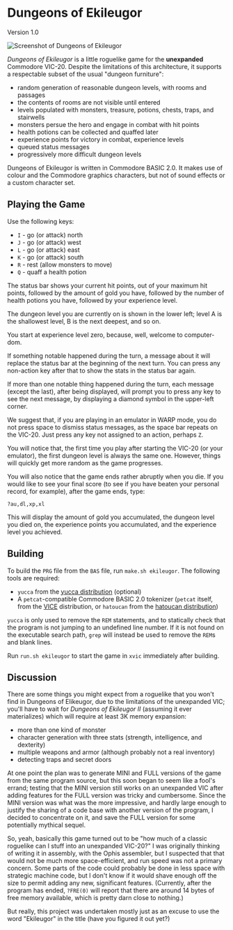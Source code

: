 Dungeons of Ekileugor
=====================

Version 1.0

![Screenshot of Dungeons of Ekileugor](https://raw.github.com/catseye/Dungeons-of-Ekileugor/master/images/dungeons-of-ekileugor.png)

_Dungeons of Ekileugor_ is a little roguelike game for the **unexpanded**
Commodore VIC-20.  Despite the limitations of this architecture, it supports
a respectable subset of the usual "dungeon furniture":

*   random generation of reasonable dungeon levels, with rooms and passages
*   the contents of rooms are not visible until entered
*   levels populated with monsters, treasure, potions, chests, traps, and
    stairwells
*   monsters persue the hero and engage in combat with hit points
*   health potions can be collected and quaffed later
*   experience points for victory in combat, experience levels
*   queued status messages
*   progressively more difficult dungeon levels

Dungeons of Ekileugor is written in Commodore BASIC 2.0.  It makes use of
colour and the Commodore graphics characters, but not of sound effects or a
custom character set.

Playing the Game
----------------

Use the following keys:

*   `I` - go (or attack) north
*   `J` - go (or attack) west
*   `L` - go (or attack) east
*   `K` - go (or attack) south
*   `R` - rest (allow monsters to move)
*   `Q` - quaff a health potion

The status bar shows your current hit points, out of your maximum hit points,
followed by the amount of gold you have, followed by the number of health
potions you have, followed by your experience level.

The dungeon level you are currently on is shown in the lower left; level A is
the shallowest level, B is the next deepest, and so on.

You start at experience level zero, because, well, welcome to computer-dom.

If something notable happened during the turn, a message about it will
replace the status bar at the beginning of the next turn.  You can press
any non-action key after that to show the stats in the status bar again.

If more than one notable thing happened during the turn, each message
(except the last), after being displayed, will prompt you to press any key
to see the next message, by displaying a diamond symbol in the upper-left
corner.

We suggest that, if you are playing in an emulator in WARP mode, you do
not press space to dismiss status messages, as the space bar repeats on
the VIC-20.  Just press any key not assigned to an action, perhaps `Z`.

You will notice that, the first time you play after starting the VIC-20
(or your emulator), the first dungeon level is always the same one.
However, things will quickly get more random as the game progresses.

You will also notice that the game ends rather abruptly when you die.  If
you would like to see your final score (to see if you have beaten your
personal record, for example), after the game ends, type:

    ?au,dl,xp,xl

This will display the amount of gold you accumulated, the dungeon level
you died on, the experience points you accumulated, and the experience level
you achieved.

Building
--------

To build the `PRG` file from the `BAS` file, run `make.sh ekileugor`.
The following tools are required:

*   `yucca` from the [yucca distribution][] (optional)
*   A `petcat`-compatible Commodore BASIC 2.0 tokenizer
    (`petcat` itself, from the [VICE][] distribution, or
     `hatoucan` from the [hatoucan distribution][])

`yucca` is only used to remove the `REM` statements, and to statically check
that the program is not jumping to an undefined line number.  If it is not
found on the executable search path, `grep` will instead be used to remove
the `REM`s and blank lines.

Run `run.sh ekileugor` to start the game in `xvic` immediately after building.

[yucca distribution]: http://catseye.tc/node/yucca
[hatoucan distribution]: http://catseye.tc/node/hatoucan
[VICE]: http://vice-emu.sourceforge.net/

Discussion
----------

There are some things you might expect from a roguelike that you won't find
in Dungeons of Elikeugor, due to the limitations of the unexpanded VIC;
you'll have to wait for _Dungeons of Ekileugor II_ (assuming it ever
materializes) which will require at least 3K memory expansion:

*   more than one kind of monster
*   character generation with three stats (strength, intelligence, and
    dexterity)
*   multiple weapons and armor (although probably not a real inventory)
*   detecting traps and secret doors

At one point the plan was to generate MINI and FULL versions of the game
from the same program source, but this soon began to seem like a fool's
errand; testing that the MINI version still works on an unexpanded VIC after
adding features for the FULL version was tricky and cumbersome.  Since the
MINI version was what was the more impressive, and hardly large enough to
justify the sharing of a code base with another version of the program, I
decided to concentrate on it, and save the FULL version for some potentially
mythical sequel.

So, yeah, basically this game turned out to be "how much of a classic
roguelike can I stuff into an unexpanded VIC-20?"  I was originally thinking
of writing it in assembly, with the Ophis assembler, but I suspected that
that would not be much more space-efficient, and run speed was not a primary
concern.  Some parts of the code could probably be done in less space with
strategic machine code, but I don't know if it would shave enough off the
size to permit adding any new, significant features.  (Currently, after the
program has ended, `?FRE(0)` will report that there are around 14 bytes of
free memory available, which is pretty darn close to nothing.)

But really, this project was undertaken mostly just as an excuse to use the
word "Ekileugor" in the title (have you figured it out yet?)
